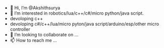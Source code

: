- 👋 Hi, I’m @Akshithsurya
- 👀 I’m interested in robotics/lua/c++/c#/micro python/java script.
- devoloping c++
- devoloping c#/c++/lua/micro pyton/java script/arduino/esp/other micro controller
- 💞️ I’m looking to collaborate on ...
- 📫 How to reach me ...

<!---
Akshithsurya/Akshithsurya is a ✨ special ✨ repository because its `README.md` (this file) appears on your GitHub profile.
You can click the Preview link to take a look at your changes.
--->
